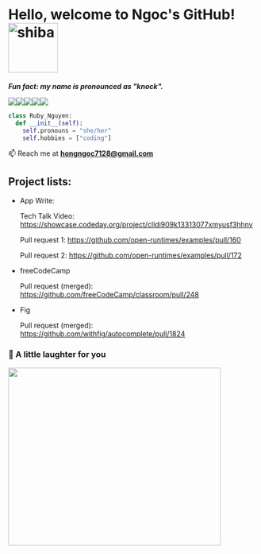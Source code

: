 

# Hello, welcome to Ngoc's GitHub! <img src="https://thumbs.gfycat.com/RecklessEagerGraysquirrel-size_restricted.gif" width="100px" height="100px" alt="shiba">
***Fun fact: my name is pronounced as "knock".***


<img src="https://img.shields.io/badge/python-3670A0?style=for-the-badge&logo=python&logoColor=ffdd54"><img src="https://img.shields.io/badge/c%23-%23239120.svg?style=for-the-badge&logo=c-sharp&logoColor=white"><img src="https://img.shields.io/badge/c++-%2300599C.svg?style=for-the-badge&logo=c%2B%2B&logoColor=white"><img src="https://img.shields.io/badge/typescript-%23007ACC.svg?style=for-the-badge&logo=typescript&logoColor=white"><img src="https://img.shields.io/badge/java-%23ED8B00.svg?style=for-the-badge&logo=java&logoColor=white">
```python
class Ruby_Nguyen:
  def __init__(self):
    self.pronouns = "she/her"
    self.hobbies = ["coding"]

```


📫 Reach me at **hongngoc7128@gmail.com**

## Project lists:

- App Write:

  Tech Talk Video: https://showcase.codeday.org/project/clldi909k13313077xmyusf3hhnv
    
  Pull request 1: https://github.com/open-runtimes/examples/pull/160
    
  Pull request 2: https://github.com/open-runtimes/examples/pull/172

- freeCodeCamp

  Pull request (merged): https://github.com/freeCodeCamp/classroom/pull/248
  
- Fig

  Pull request (merged): https://github.com/withfig/autocomplete/pull/1824



### 🙊 A little laughter for you
<img src= https://i.pinimg.com/1200x/fd/98/79/fd9879c07c649c0dcded5ef92b6a9c74.jpg  width="427.5px" height="358.5px">

